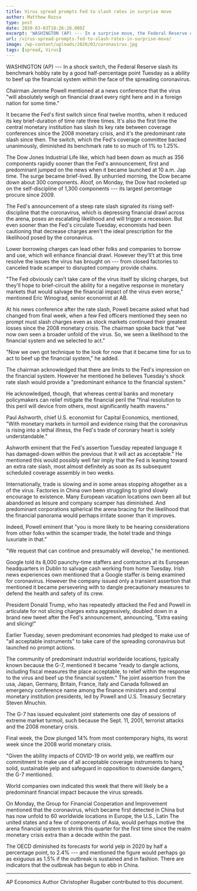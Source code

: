 ```yaml
---
title: Virus spread prompts Fed to slash rates in surprise move
author: Matthew Rozsa
type: post
date: 2020-03-03T18:26:28.000Z
excerpt: 'WASHINGTON (AP) --- In a surprise move, the Federal Reserve cut its benchmark interest rate by a sizable half-percentage point Tuesday in an effort to support the economy in the face of the spreading coronavirus. Chairman Jerome Powell said at a news conference that the virus "will surely weigh on economic activity both here and&hellip;'
url: /virus-spread-prompts-fed-to-slash-rates-in-surprise-move/
image: /wp-content/uploads/2020/03/coronavirus.jpg
tags: [spread, Virus]
---
```


WASHINGTON (AP) --- In a shock switch, the Federal Reserve slash its benchmark hobby rate by a good half-percentage point Tuesday as a ability to beef up the financial system within the face of the spreading coronavirus.

Chairman Jerome Powell mentioned at a news conference that the virus "will absolutely weigh on financial drawl every right here and in a foreign nation for some time."

It became the Fed's first switch since final twelve months, when it reduced its key brief-duration of time rate three times. It's also the first time the central monetary institution has slash its key rate between coverage conferences since the 2008 monetary crisis, and it's the predominant rate slash since then. The switch, which the Fed's coverage committee backed unanimously, diminished its benchmark rate to so much of 1% to 1.25%.

The Dow Jones Industrial Life like, which had been down as much as 356 components rapidly sooner than the Fed's announcement, first and predominant jumped on the news when it became launched at 10 a.m. Jap time. The surge became brief-lived. By unhurried morning, the Dow became down about 300 components. Aloof, on Monday, the Dow had rocketed up on the self-discipline of 1,300 components --- its largest percentage procure since 2009.

The Fed's announcement of a steep rate slash signaled its rising self-discipline that the coronavirus, which is depressing financial drawl across the arena, poses an escalating likelihood and will trigger a recession. But even sooner than the Fed's circulate Tuesday, economists had been cautioning that decrease charges aren't the ideal prescription for the likelihood posed by the coronavirus.

Lower borrowing charges can lead other folks and companies to borrow and use, which will enhance financial drawl. However they’ll't at this time resolve the issues the virus has brought on --- from closed factories to canceled trade scamper to disrupted company provide chains.

"The Fed obviously can’t take care of the virus itself by slicing charges, but they’ll hope to brief-circuit the ability for a negative response in monetary markets that would salvage the financial impact of the virus even worse," mentioned Eric Winograd, senior economist at AB.

At his news conference after the rate slash, Powell became asked what had changed from final week, when a few Fed officers mentioned they seen no prompt must slash charges even as stock markets continued their greatest losses since the 2008 monetary crisis. The chairman spoke back that "we now own seen a broader unfold of the virus. So, we seen a likelihood to the financial system and we selected to act."

"Now we own got technique to the look for now that it became time for us to act to beef up the financial system," he added.

The chairman acknowledged that there are limits to the Fed's impression on the financial system. However he mentioned he believes Tuesday's shock rate slash would provide a "predominant enhance to the financial system."

He acknowledged, though, that whereas central banks and monetary policymakers can relief mitigate the financial peril the "final resolution to this peril will device from others, most significantly health mavens."

Paul Ashworth, chief U.S. economist for Capital Economics, mentioned, "With monetary markets in turmoil and evidence rising that the coronavirus is rising into a lethal illness, the Fed's trade of coronary heart is solely understandable."

Ashworth eminent that the Fed's assertion Tuesday repeated language it has damaged-down within the previous that it will act as acceptable." He mentioned this would possibly well fair imply that the Fed is leaning toward an extra rate slash, most almost definitely as soon as its subsequent scheduled coverage assembly in two weeks.

Internationally, trade is slowing and in some areas stopping altogether as a of the virus. Factories in China own been struggling to grind slowly encourage to existence. Many European vacation locations own been all but abandoned as leisure and company scamper has diminished. And predominant corporations spherical the arena bracing for the likelihood that the financial panorama would perhaps irritate sooner than it improves.

Indeed, Powell eminent that "you is more likely to be hearing considerations from other folks within the scamper trade, the hotel trade and things luxuriate in that."

"We request that can continue and presumably will develop," he mentioned.

Google told its 8,000 paunchy-time staffers and contractors at its European headquarters in Dublin to salvage cash working from home Tuesday. Irish news experiences own mentioned that a Google staffer is being examined for coronavirus. However the company issued only a transient assertion that mentioned it became persevering with to dangle precautionary measures to defend the health and safety of its crew.

President Donald Trump, who has repeatedly attacked the Fed and Powell in articulate for not slicing charges extra aggressively, doubled down in a brand new tweet after the Fed's announcement, announcing, "Extra easing and slicing!"

Earlier Tuesday, seven predominant economies had pledged to make use of "all acceptable instruments" to take care of the spreading coronavirus but launched no prompt actions.

The community of predominant industrial worldwide locations, typically known because the G-7, mentioned it became "ready to dangle actions, including fiscal measures the place acceptable, to relief within the response to the virus and beef up the financial system." The joint assertion from the usa, Japan, Germany, Britain, France, Italy and Canada followed an emergency conference name among the finance ministers and central monetary institution presidents, led by Powell and U.S. Treasury Secretary Steven Mnuchin.

The G-7 has issued equivalent joint statements one day of sessions of extreme market turmoil, such because the Sept. 11, 2001, terrorist attacks and the 2008 monetary crisis.

Final week, the Dow plunged 14% from most contemporary highs, its worst week since the 2008 world monetary crisis.

"Given the ability impacts of COVID-19 on world yelp, we reaffirm our commitment to make use of all acceptable coverage instruments to hang solid, sustainable yelp and safeguard in opposition to downside dangers," the G-7 mentioned.

World companies own indicated this week that there will likely be a predominant financial impact because the virus spreads.

On Monday, the Group for Financial Cooperation and Improvement mentioned that the coronavirus, which became first detected in China but has now unfold to 60 worldwide locations in Europe, the U.S., Latin The united states and a few of components of Asia, would perhaps motive the arena financial system to shrink this quarter for the first time since the realm monetary crisis extra than a decade within the past.

The OECD diminished its forecasts for world yelp in 2020 by half a percentage point, to 2.4% --- and mentioned the figure would perhaps go as exiguous as 1.5% if the outbreak is sustained and in fashion. There are indicators that the outbreak has begun to ebb in China.

* * *

AP Economics Author Christopher Rugaber contributed to this document.
